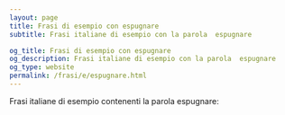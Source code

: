 ```yaml
---
layout: page
title: Frasi di esempio con espugnare 
subtitle: Frasi italiane di esempio con la parola  espugnare

og_title: Frasi di esempio con espugnare 
og_description: Frasi italiane di esempio con la parola  espugnare
og_type: website
permalink: /frasi/e/espugnare.html
---
```


Frasi italiane di esempio contenenti la parola espugnare:


